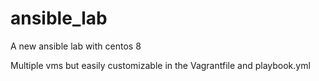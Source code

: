 # ansible_lab
A new ansible lab with centos 8

Multiple vms but easily customizable in the Vagrantfile and playbook.yml

